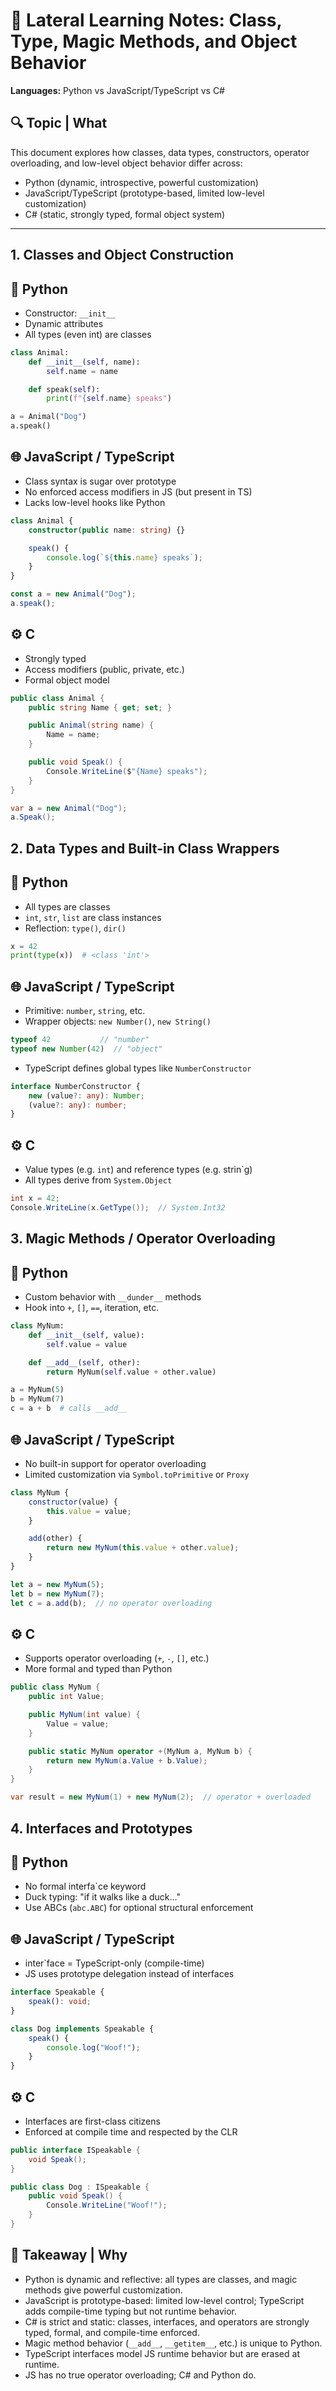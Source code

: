 # 🧠 Lateral Learning Notes: Class, Type, Magic Methods, and Object Behavior

**Languages:** Python vs JavaScript/TypeScript vs C#

## 🔍 Topic | What

This document explores how classes, data types, constructors, operator overloading, and low-level object behavior differ across:

- Python (dynamic, introspective, powerful customization)
- JavaScript/TypeScript (prototype-based, limited low-level customization)
- C# (static, strongly typed, formal object system)

---

## 1. Classes and Object Construction

## 🐍 Python

- Constructor: `__init__`
- Dynamic attributes
- All types (even int) are classes
  
```python
class Animal:
    def __init__(self, name):
        self.name = name

    def speak(self):
        print(f"{self.name} speaks")

a = Animal("Dog")
a.speak()
```

## 🌐 JavaScript / TypeScript

- Class syntax is sugar over prototype
- No enforced access modifiers in JS (but present in TS)
- Lacks low-level hooks like Python
  
```typescript
class Animal {
    constructor(public name: string) {}

    speak() {
        console.log(`${this.name} speaks`);
    }
}

const a = new Animal("Dog");
a.speak();
```

## ⚙️ C #

- Strongly typed
- Access modifiers (public, private, etc.)
- Formal object model

```csharp
public class Animal {
    public string Name { get; set; }

    public Animal(string name) {
        Name = name;
    }

    public void Speak() {
        Console.WriteLine($"{Name} speaks");
    }
}

var a = new Animal("Dog");
a.Speak();
```

## 2. Data Types and Built-in Class Wrappers

## 🐍 Python

- All types are classes
- `int`, `str`, `list` are class instances
- Reflection: `type()`, `dir()`
  
```python
x = 42
print(type(x))  # <class 'int'>
```

## 🌐 JavaScript / TypeScript

- Primitive: `number`, `string`, etc.
- Wrapper objects: `new Number()`, `new String()`
  
```javascript
typeof 42           // "number"
typeof new Number(42)  // "object"
```

- TypeScript defines global types like `NumberConstructor`

```typescript
interface NumberConstructor {
    new (value?: any): Number;
    (value?: any): number;
}
```

## ⚙️ C #

- Value types (e.g. `int`) and reference types (e.g. strin`g)
- All types derive from `System.Object`

```csharp
int x = 42;
Console.WriteLine(x.GetType());  // System.Int32
```

## 3. Magic Methods / Operator Overloading

## 🐍 Python

- Custom behavior with `__dunder__` methods
- Hook into `+`, `[]`, `==`, iteration, etc.
  
```python
class MyNum:
    def __init__(self, value):
        self.value = value

    def __add__(self, other):
        return MyNum(self.value + other.value)

a = MyNum(5)
b = MyNum(7)
c = a + b  # calls __add__
```

## 🌐 JavaScript / TypeScript

- No built-in support for operator overloading
- Limited customization via `Symbol.toPrimitive` or `Proxy`
  
```javascript
class MyNum {
    constructor(value) {
        this.value = value;
    }

    add(other) {
        return new MyNum(this.value + other.value);
    }
}

let a = new MyNum(5);
let b = new MyNum(7);
let c = a.add(b);  // no operator overloading
```

## ⚙️ C #

- Supports operator overloading (`+`, `-`, `[]`, etc.)
- More formal and typed than Python

```csharp
public class MyNum {
    public int Value;

    public MyNum(int value) {
        Value = value;
    }

    public static MyNum operator +(MyNum a, MyNum b) {
        return new MyNum(a.Value + b.Value);
    }
}

var result = new MyNum(1) + new MyNum(2);  // operator + overloaded
```

## 4. Interfaces and Prototypes

## 🐍 Python

- No formal interfa`ce keyword
- Duck typing: "if it walks like a duck..."
- Use ABCs (`abc.ABC`) for optional structural enforcement

## 🌐 JavaScript / TypeScript

- inter`face = TypeScript-only (compile-time)
- JS uses prototype delegation instead of interfaces
  
```typescript
interface Speakable {
    speak(): void;
}

class Dog implements Speakable {
    speak() {
        console.log("Woof!");
    }
}
```

## ⚙️ C #

- Interfaces are first-class citizens
- Enforced at compile time and respected by the CLR

```csharp
public interface ISpeakable {
    void Speak();
}

public class Dog : ISpeakable {
    public void Speak() {
        Console.WriteLine("Woof!");
    }
}
```

## 🧠 Takeaway | Why

- Python is dynamic and reflective: all types are classes, and magic methods give powerful customization.
- JavaScript is prototype-based: limited low-level control; TypeScript adds compile-time typing but not runtime behavior.
- C# is strict and static: classes, interfaces, and operators are strongly typed, formal, and compile-time enforced.
- Magic method behavior (`__add__`, `__getitem__`, etc.) is unique to Python.
- TypeScript interfaces model JS runtime behavior but are erased at runtime.
- JS has no true operator overloading; C# and Python do.
